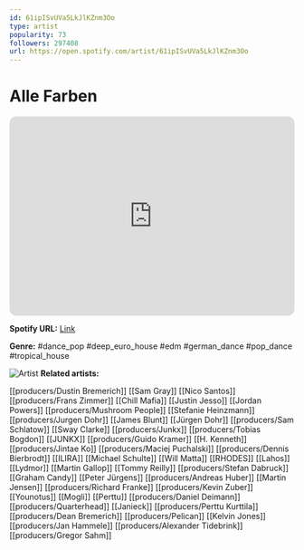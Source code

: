 ```yaml
---
id: 61ipISvUVa5LkJlKZnm3Oo
type: artist
popularity: 73
followers: 297408
url: https://open.spotify.com/artist/61ipISvUVa5LkJlKZnm3Oo
---
```

# Alle Farben

<iframe style="border-radius:12px" src="https://open.spotify.com/embed/artist/61ipISvUVa5LkJlKZnm3Oo" width="100%" height="352" frameBorder="0" allowfullscreen="" allow="autoplay; clipboard-write; encrypted-media; fullscreen; picture-in-picture" loading="lazy"></iframe>

**Spotify URL:** [Link](https://open.spotify.com/artist/61ipISvUVa5LkJlKZnm3Oo)

**Genre:**  #dance_pop #deep_euro_house #edm #german_dance #pop_dance #tropical_house

![Artist](https://i.scdn.co/image/ab6761610000e5eb2439ddf570acf51522388f19)
**Related artists:**

[[producers/Dustin Bremerich]]
[[Sam Gray]]
[[Nico Santos]]
[[producers/Frans Zimmer]]
[[Chill Mafia]]
[[Justin Jesso]]
[[Jordan Powers]]
[[producers/Mushroom People]]
[[Stefanie Heinzmann]]
[[producers/Jurgen Dohr]]
[[James Blunt]]
[[Jürgen Dohr]]
[[producers/Sam Schlatow]]
[[Sway Clarke]]
[[producers/Junkx]]
[[producers/Tobias Bogdon]]
[[JUNKX]]
[[producers/Guido Kramer]]
[[H. Kenneth]]
[[producers/Jintae Ko]]
[[producers/Maciej Puchalski]]
[[producers/Dennis Bierbrodt]]
[[ILIRA]]
[[Michael Schulte]]
[[Will Matta]]
[[RHODES]]
[[Lahos]]
[[Lydmor]]
[[Martin Gallop]]
[[Tommy Reilly]]
[[producers/Stefan Dabruck]]
[[Graham Candy]]
[[Peter Jürgens]]
[[producers/Andreas Huber]]
[[Martin Jensen]]
[[producers/Richard Franke]]
[[producers/Kevin Zuber]]
[[Younotus]]
[[Mogli]]
[[Perttu]]
[[producers/Daniel Deimann]]
[[producers/Quarterhead]]
[[Janieck]]
[[producers/Perttu Kurttila]]
[[producers/Dean Bremerich]]
[[producers/Pelican]]
[[Kelvin Jones]]
[[producers/Jan Hammele]]
[[producers/Alexander Tidebrink]]
[[producers/Gregor Sahm]]
